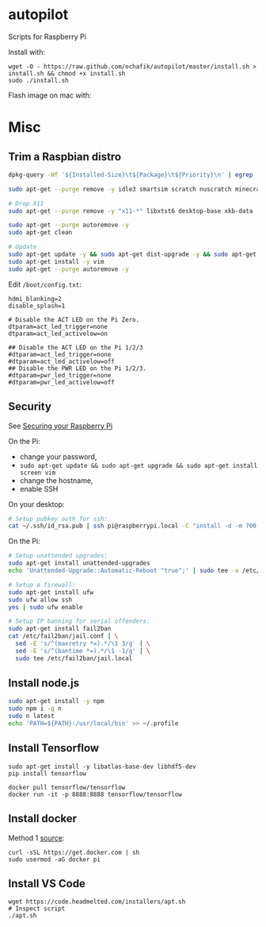 autopilot
=========

Scripts for Raspberry Pi

Install with:

    wget -O - https://raw.github.com/ochafik/autopilot/master/install.sh > install.sh && chmod +x install.sh
    sudo ./install.sh

Flash image on mac with:

# Misc

## Trim a Raspbian distro

```bash
dpkg-query -Wf '${Installed-Size}\t${Package}\t${Priority}\n' | egrep '\s(optional|extra)' | cut -f 1,2 | sort -nr | less

sudo apt-get --purge remove -y idle3 smartsim scratch nuscratch minecraft-pi python-minecraftpi python3-minecraftpi sonic-pi dillo gpicview openjdk-7-jre oracle-java7-jdk libreoffice* wolfram-engine

# Drop X11
sudo apt-get --purge remove -y "x11-*" libxtst6 desktop-base xkb-data

sudo apt-get --purge autoremove -y
sudo apt-get clean

# Update
sudo apt-get update -y && sudo apt-get dist-upgrade -y && sudo apt-get --purge autoremove -y
sudo apt-get install -y vim
sudo apt-get --purge autoremove -y
```

Edit `/boot/config.txt`:

```
hdmi_blanking=2
disable_splash=1

# Disable the ACT LED on the Pi Zero.
dtparam=act_led_trigger=none
dtparam=act_led_activelow=on

## Disable the ACT LED on the Pi 1/2/3
#dtparam=act_led_trigger=none
#dtparam=act_led_activelow=off
## Disable the PWR LED on the Pi 1/2/3.
#dtparam=pwr_led_trigger=none
#dtparam=pwr_led_activelow=off
```

## Security

See [Securing your Raspberry Pi](https://www.raspberrypi.org/documentation/configuration/security.md)

On the Pi:
- change your password, 
- `sudo apt-get update && sudo apt-get upgrade && sudo apt-get install screen vim`
- change the hostname,
- enable SSH

On your desktop:
```bash
# Setup pubkey auth for ssh:
cat ~/.ssh/id_rsa.pub | ssh pi@raspberrypi.local -C "install -d -m 700 ~/.ssh && cat >> ~/.ssh/authorized_keys && chmod 0600 ~/.ssh/authorized_keys"
```

On the Pi:
```bash
# Setup unattended upgrades:
sudo apt-get install unattended-upgrades
echo 'Unattended-Upgrade::Automatic-Reboot "true";' | sudo tee -a /etc/apt/apt.conf.d/50unattended-upgrades

# Setup a firewall:
sudo apt-get install ufw
sudo ufw allow ssh
yes | sudo ufw enable

# Setup IP banning for serial offenders:
sudo apt-get install fail2ban
cat /etc/fail2ban/jail.conf | \
  sed -E 's/^(maxretry *=).*/\1 3/g' | \
  sed -E 's/^(bantime *=).*/\1 -1/g' | \
  sudo tee /etc/fail2ban/jail.local
```

## Install node.js

```bash
sudo apt-get install -y npm
sudo npm i -g n
sudo n latest
echo 'PATH=${PATH}:/usr/local/bin' >> ~/.profile 
```

## Install Tensorflow

```
sudo apt-get install -y libatlas-base-dev libhdf5-dev
pip install tensorflow

docker pull tensorflow/tensorflow
docker run -it -p 8888:8888 tensorflow/tensorflow
```

## Install docker

Method 1 [source](https://www.freecodecamp.org/news/the-easy-way-to-set-up-docker-on-a-raspberry-pi-7d24ced073ef/):
```
curl -sSL https://get.docker.com | sh
sudo usermod -aG docker pi
```

## Install VS Code

```
wget https://code.headmelted.com/installers/apt.sh
# Inspect script
./apt.sh
```
